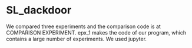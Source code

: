 # SL_dackdoor
We compared three experiments and the comparison code is at COMPARISON EXPERIMENT.
epx_1 makes the code of our program, which contains a large number of experiments. We used jupyter.
